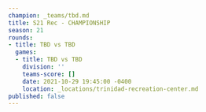 ```yaml
---
champion: _teams/tbd.md
title: S21 Rec - CHAMPIONSHIP
season: 21
rounds:
- title: TBD vs TBD
  games:
  - title: TBD vs TBD
    division: ''
    teams-score: []
    date: 2021-10-29 19:45:00 -0400
    location: _locations/trinidad-recreation-center.md
published: false
---
```

